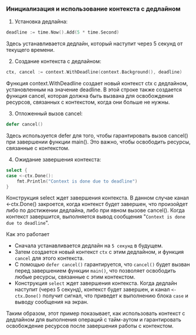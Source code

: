 ### Инициализация и использование контекста с дедлайном

1. Установка дедлайна:

```go
deadline := time.Now().Add(5 * time.Second)
```

Здесь устанавливается дедлайн, который наступит через 5 секунд от текущего времени.

2. Создание контекста с дедлайном:

```go
ctx, cancel := context.WithDeadline(context.Background(), deadline)
```

Функция context.WithDeadline создает новый контекст ctx с дедлайном, установленным на значение deadline. В этой строке также создается функция cancel, которая должна быть вызвана для освобождения ресурсов, связанных с контекстом, когда они больше не нужны.

3. Отложенный вызов cancel:

```go
defer cancel()
```

Здесь используется defer для того, чтобы гарантировать вызов cancel() при завершении функции main(). Это важно, чтобы освободить ресурсы, связанные с контекстом.

4. Ожидание завершения контекста:

```go
select {
case <-ctx.Done():
    fmt.Println("Context is done due to deadline")
}
```

Конструкция select ждет завершения контекста. В данном случае канал <-ctx.Done() закроется, когда контекст будет завершен, что произойдет либо по достижении дедлайна, либо при явном вызове cancel(). Когда контекст завершится, выполняется вывод сообщения "`Context is done due to deadline`".

Как это работает

+ Сначала устанавливается дедлайн на `5 секунд` в будущем.
+ Затем создается новый контекст `ctx` с этим дедлайном, и функция `cancel` для этого контекста.
+ С помощью `defer cancel()` гарантируется, что `cancel()` будет вызван перед завершением функции `main()`, что позволяет освободить любые ресурсы, связанные с этим контекстом.
+ Конструкция `select` ждет завершения контекста. Когда дедлайн наступит (через 5 секунд), контекст будет завершен, и канал `<-ctx.Done()` получит сигнал, что приведет к выполнению блока `case` и выводу сообщения на экран.

Таким образом, этот пример показывает, как использовать контекст с дедлайном для выполнения операций с тайм-аутом и гарантировать освобождение ресурсов после завершения работы с контекстом.